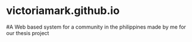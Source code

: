 # victoriamark.github.io

#A Web based system for a community in the philippines made by me for our thesis project
